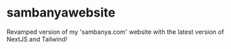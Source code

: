 # sambanyawebsite
Revamped version of my 'sambanya.com' website with the latest version of NextJS and Tailwind!
